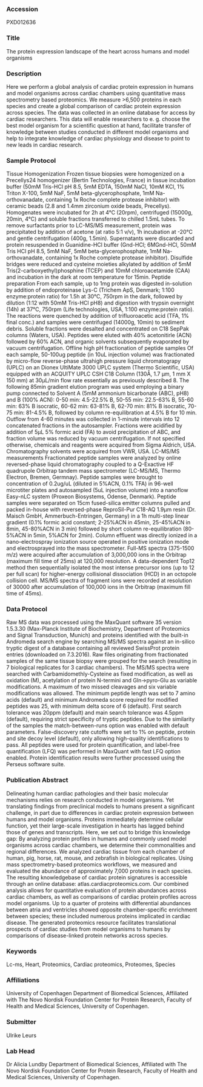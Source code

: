 ### Accession
PXD012636

### Title
The protein expression landscape of the heart across humans and model organisms

### Description
Here we perform a global analysis of cardiac protein expression in humans and model organisms across cardiac chambers using quantitative mass spectrometry based proteomics. We measure >6,500 proteins in each species and create a global comparison of cardiac protein expression across species. The data was collected in an online database for access by cardiac researchers. This data will enable researchers to e. g. choose the best model organism for a scientific question at hand, facilitate transfer of knowledge between studies conducted in different model organisms and help to integrate knowledge of cardiac physiology and disease to point to new leads in cardiac research.

### Sample Protocol
Tissue Homogenization Frozen tissue biopsies were homogenized on a Precellys24 homogenizer (Bertin Technologies, France) in tissue incubation buffer (50mM Tris-HCl pH 8.5, 5mM EDTA, 150mM NaCl, 10mM KCl, 1% Triton X-100, 5mM NaF, 5mM beta-glycerophosphate, 1mM Na-orthovanadate, containing 1x Roche complete protease inhibitor) with ceramic beads (2.8 and 1.4mm zirconium oxide beads, Precellys). Homogenates were incubated for 2h at 4°C (20rpm), centrifuged (15000g, 20min, 4°C) and soluble fractions transferred to chilled 1.5mL tubes. To remove surfactants prior to LC-MS/MS measurement, protein was precipitated by addition of acetone (at ratio 5:1 v/v), 1h incubation at -20°C and gentle centrifugation (400g, 1.5min). Supernatants were discarded and protein resuspended in Guanidine-HCl buffer (Gnd-HCl; 6MGnd-HCl, 50mM Tris HCl pH 8.5, 5mM NaF, 5mM beta-glycerophosphate, 1mM Na-orthovanadate, containing 1x Roche complete protease inhibitor). Disulfide bridges were reduced and cysteine moieties alkylated by addition of 5mM Tris(2-carboxyethyl)phosphine (TCEP) and 10mM chloroacetamide (CAA) and incubation in the dark at room temperature for 15min.  Peptide preparation From each sample, up to 1mg protein was digested in-solution by addition of endoproteinase Lys-C (Trichem ApS, Denmark; 1:100 enzyme:protein ratio) for 1.5h at 30°C, 750rpm in the dark, followed by dilution (1:12 with 50mM Tris-HCl pH8) and digestion with trypsin overnight (14h) at 37°C, 750rpm (Life technologies, USA, 1:100 enzyme:protein ratio). The reactions were quenched by addition of trifluoroacetic acid (TFA, 1% final conc.) and samples were centrifuged (14000g, 10min) to sediment debris. Soluble fractions were desalted and concentrated on C18 SepPak columns (Waters, USA). Peptides were eluted with 40% acetonitirle (ACN) followed by 60% ACN, and organic solvents subsequently evaporated by vacuum centrifugation.  Offline high pH fractionation of peptide samples Of each sample, 50-100ug peptide (in 10uL injection volume) was fractionated by micro-flow reverse-phase ultrahigh pressure liquid chromatograpy (UPLC) on an Dionex UltiMate 3000 UPLC system (Thermo Scientific, USA) equipped with an ACQUITY UPLC CSH C18 Column (130Å, 1.7 µm, 1 mm X 150 mm)  at 30μL/min flow rate essentially as previously described 8. The following 85min gradient elution program was used employing a binary pump connected to Solvent A (5mM ammonium bicarbonate (ABC), pH8) and B (100% ACN): 0-50 min: 4.5-22.5% B, 50-55 min: 22.5-63% B, 55-60 min: 63% B isocratic, 60-62 min: 63-81% B, 62-70 min: 81% B isocratic, 70-75 min: 81-4.5% B, followed by column re-equilibration at 4.5% B for 10 min. Outflow from 4-60 minutes was collected in 1-minute intervals into 12 concatenated fractions in the autosampler. Fractions were acidified by addition of 5μL 5% formic acid (FA) to avoid precipitation of ABC, and fraction volume was reduced by vacuum centrifugation. If not specified otherwise, chemicals and reagents were acquired from Sigma Aldrich, USA. Chromatography solvents were acquired from VWR, USA. LC-MS/MS measurements Fractionated peptide samples were analyzed by online reversed-phase liquid chromatography coupled to a Q-Exactive HF quadrupole Orbitrap tandem mass spectrometer (LC-MS/MS, Thermo Electron, Bremen, Germnay). Peptide samples were brought to concentration of 0.2ug/uL (diluted in 5%ACN, 0.1% TFA) in 96-well microtiter plates and autosampled (5uL injection volume) into a nanoflow Easy-nLC system (Proxeon Biosystems, Odense, Denmark). Peptide samples were separated on 15cm fused-silica emitter columns pulled and packed in-house with reversed-phase ReproSil-Pur C18-AQ 1.9μm resin (Dr. Maisch GmbH, Ammerbuch-Entringen, Germany) in a 1h multi-step linear gradient (0.1% formic acid constant; 2-25%ACN in 45min, 25-45%ACN in 8min, 45-80%ACN in 3 min) followed by short column re-equilibration (80-5%ACN in 5min, 5%ACN for 2min). Column effluent was directly ionized in a nano-electrospray ionization source operated in positive ionization mode and electrosprayed into the mass spectrometer. Full-MS spectra (375-1500 m/z) were acquired after accumulation of 3,000,000 ions in the Orbitrap (maximum fill time of 25ms) at 120,000 resolution. A data-dependent Top12 method then sequentially isolated the most intense precursor ions (up to 12 per full scan) for higher-energy collisional dissociation (HCD) in an octopole collision cell. MS/MS spectra of fragment ions were recorded at resolution of 30000 after accumulation of 100,000 ions in the Orbitrap (maximum fill time of 45ms).

### Data Protocol
Raw MS data was processed using the MaxQuant software 35 version 1.5.3.30 (Max-Planck Institute of Biochemistry, Department of Proteomics and Signal Transduction, Munich) and proteins identified with the built-in Andromeda search engine by searching MS/MS spectra against an in-silico tryptic digest of a database containing all reviewed SwissProt protein entries (downloaded on 7.3.2016). Raw files originating from fractionated samples of the same tissue biopsy were grouped for the search (resulting in 7 biological replicates for 3 cardiac chambers). The MS/MS spectra were searched with Carbamidomethly-Cysteine as fixed modification, as well as oxidation (M), acetylation of protein N-termini and Gln->pyro-Glu as variable modifications. A maximum of two missed cleavages and six variable modifications was allowed. The minimum peptide length was set to 7 amino acids (default) and minimum Andromeda score required for modified peptides was 25, with minimum delta score of 6 (default). First search tolerance was 20ppm (default) and main search tolerance was 4.5ppm (default), requiring strict specificity of tryptic peptides. Due to the similarity of the samples the match-between-runs option was enabled with default parameters. False-discovery rate cutoffs were set to 1% on peptide, protein and site decoy level (default), only allowing high-quality identifications to pass. All peptides were used for protein quantification, and label-free quantification (LFQ) was performed in MaxQuant with fast LFQ option enabled. Protein identification results were further processed using the Perseus software suite.

### Publication Abstract
Delineating human cardiac pathologies and their basic molecular mechanisms relies on research conducted in model organisms. Yet translating findings from preclinical models to humans present a significant challenge, in part due to differences in cardiac protein expression between humans and model organisms. Proteins immediately determine cellular function, yet their large-scale investigation in hearts has lagged behind those of genes and transcripts. Here, we set out to bridge this knowledge gap: By analyzing protein profiles in humans and commonly used model organisms across cardiac chambers, we determine their commonalities and regional differences. We analyzed cardiac tissue from each chamber of human, pig, horse, rat, mouse, and zebrafish in biological replicates. Using mass spectrometry-based proteomics workflows, we measured and evaluated the abundance of approximately 7,000 proteins in each species. The resulting knowledgebase of cardiac protein signatures is accessible through an online database: atlas.cardiacproteomics.com. Our combined analysis allows for quantitative evaluation of protein abundances across cardiac chambers, as well as comparisons of cardiac protein profiles across model organisms. Up to a quarter of proteins with differential abundances between atria and ventricles showed opposite chamber-specific enrichment between species; these included numerous proteins implicated in cardiac disease. The generated proteomics resource facilitates translational prospects of cardiac studies from model organisms to humans by comparisons of disease-linked protein networks across species.

### Keywords
Lc-ms, Heart, Proteomics, Cardiac proteomics, Proteomes, Species

### Affiliations
University of Copenhagen
Department of Biomedical Sciences, Affiliated with The Novo Nordisk Foundation Center for Protein Research, Faculty of Health and Medical Sciences, University of Copenhagen.

### Submitter
Ulrike Leurs

### Lab Head
Dr Alicia Lundby
Department of Biomedical Sciences, Affiliated with The Novo Nordisk Foundation Center for Protein Research, Faculty of Health and Medical Sciences, University of Copenhagen.



